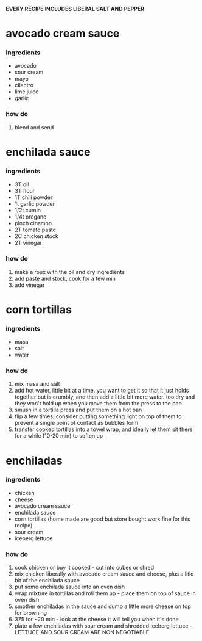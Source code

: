 **EVERY RECIPE INCLUDES LIBERAL SALT AND PEPPER**

# avocado cream sauce
### ingredients
* avocado
* sour cream
* mayo
* cilantro
* lime juice
* garlic
### how do
1. blend and send

# enchilada sauce
### ingredients
* 3T oil
* 3T flour
* 1T chili powder
* 1t garlic powder
* 1/2t cumin
* 1/4t oregano
* pinch cinamon
* 2T tomato paste
* 2C chicken stock
* 2T vinegar
### how do
1. make a roux with the oil and dry ingredients
2. add paste and stock, cook for a few min
3. add vinegar

# corn tortillas
### ingredients
* masa
* salt
* water
### how do
1. mix masa and salt
2. add hot water, little bit at a time. you want to get it so that it just holds together but is crumbly, and then add a little bit more water. too dry and they won't hold up when you move them from the press to the pan
3. smush in a tortilla press and put them on a hot pan
4. flip a few times, consider putting something light on top of them to prevent a single point of contact as bubbles form
5. transfer cooked tortillas into a towel wrap, and ideally let them sit there for a while (10-20 min) to soften up

# enchiladas
### ingredients
* chicken
* cheese
* avocado cream sauce
* enchilada sauce
* corn tortillas (home made are good but store bought work fine for this recipe)
* sour cream
* iceberg lettuce 
### how do
1. cook chicken or buy it cooked - cut into cubes or shred
2. mix chicken liberally with avocado cream sauce and cheese, plus a litle bit of the enchilada sauce
3. put some enchilada sauce into an oven dish
4. wrap mixture in tortillas and roll them up - place them on top of sauce in oven dish
5. smother enchiladas in the sauce and dump a little more cheese on top for browning
6. 375 for ~20 min - look at the cheese it will tell you when it's done
7. plate a few enchiladas with sour cream and shredded iceberg lettuce - LETTUCE AND SOUR CREAM ARE NON NEGOTIABLE
